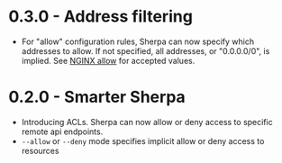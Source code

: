 # 0.3.0 - Address filtering
- For "allow" configuration rules, Sherpa can now specify which addresses to allow. If not specified, all addresses, or "0.0.0.0/0", is implied. See [NGINX allow](http://nginx.org/en/docs/http/ngx_http_access_module.html#allow) for accepted values.

# 0.2.0 - Smarter Sherpa
- Introducing ACLs. Sherpa can now allow or deny access to specific remote api endpoints.
- `--allow` or `--deny` mode specifies implicit allow or deny access to resources
